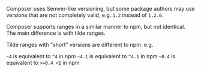 Composer uses Semver-like versioning, but some package authors may use versions that are not completely valid, e.g. `1.2` instead of `1.2.0`.

Composer supports ranges in a similar manner to npm, but not identical. The main difference is with tilde ranges.

Tilde ranges with "short" versions are different to npm. e.g.

`~4` is equivalent to `^4` in npm
`~4.1` is equivalent to `^4.1` in npm
`~0.4` is equivalent to `>=0.4 <1` in npm
